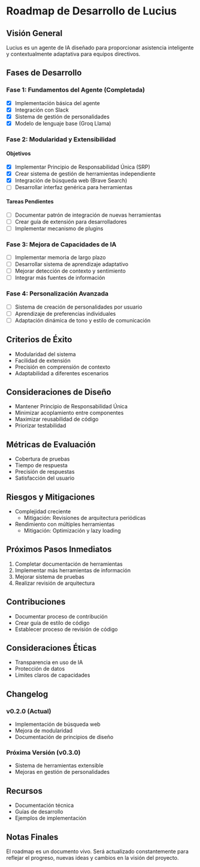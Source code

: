 # Roadmap de Desarrollo de Lucius

## Visión General
Lucius es un agente de IA diseñado para proporcionar asistencia inteligente y contextualmente adaptativa para equipos directivos.

## Fases de Desarrollo

### Fase 1: Fundamentos del Agente (Completada)
- [x] Implementación básica del agente
- [x] Integración con Slack
- [x] Sistema de gestión de personalidades
- [x] Modelo de lenguaje base (Groq Llama)

### Fase 2: Modularidad y Extensibilidad
#### Objetivos
- [x] Implementar Principio de Responsabilidad Única (SRP)
- [x] Crear sistema de gestión de herramientas independiente
- [x] Integración de búsqueda web (Brave Search)
- [ ] Desarrollar interfaz genérica para herramientas

#### Tareas Pendientes
- [ ] Documentar patrón de integración de nuevas herramientas
- [ ] Crear guía de extensión para desarrolladores
- [ ] Implementar mecanismo de plugins

### Fase 3: Mejora de Capacidades de IA
- [ ] Implementar memoria de largo plazo
- [ ] Desarrollar sistema de aprendizaje adaptativo
- [ ] Mejorar detección de contexto y sentimiento
- [ ] Integrar más fuentes de información

### Fase 4: Personalización Avanzada
- [ ] Sistema de creación de personalidades por usuario
- [ ] Aprendizaje de preferencias individuales
- [ ] Adaptación dinámica de tono y estilo de comunicación

## Criterios de Éxito
- Modularidad del sistema
- Facilidad de extensión
- Precisión en comprensión de contexto
- Adaptabilidad a diferentes escenarios

## Consideraciones de Diseño
- Mantener Principio de Responsabilidad Única
- Minimizar acoplamiento entre componentes
- Maximizar reusabilidad de código
- Priorizar testabilidad

## Métricas de Evaluación
- Cobertura de pruebas
- Tiempo de respuesta
- Precisión de respuestas
- Satisfacción del usuario

## Riesgos y Mitigaciones
- Complejidad creciente
  * Mitigación: Revisiones de arquitectura periódicas
- Rendimiento con múltiples herramientas
  * Mitigación: Optimización y lazy loading

## Próximos Pasos Inmediatos
1. Completar documentación de herramientas
2. Implementar más herramientas de información
3. Mejorar sistema de pruebas
4. Realizar revisión de arquitectura

## Contribuciones
- Documentar proceso de contribución
- Crear guía de estilo de código
- Establecer proceso de revisión de código

## Consideraciones Éticas
- Transparencia en uso de IA
- Protección de datos
- Límites claros de capacidades

## Changelog
### v0.2.0 (Actual)
- Implementación de búsqueda web
- Mejora de modularidad
- Documentación de principios de diseño

### Próxima Versión (v0.3.0)
- Sistema de herramientas extensible
- Mejoras en gestión de personalidades

## Recursos
- Documentación técnica
- Guías de desarrollo
- Ejemplos de implementación

## Notas Finales
El roadmap es un documento vivo. Será actualizado constantemente para reflejar el progreso, nuevas ideas y cambios en la visión del proyecto.
